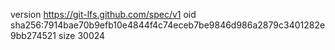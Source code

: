 version https://git-lfs.github.com/spec/v1
oid sha256:7914bae70b9efb10e4844f4c74eceb7be9846d986a2879c3401282e9bb274521
size 30024
